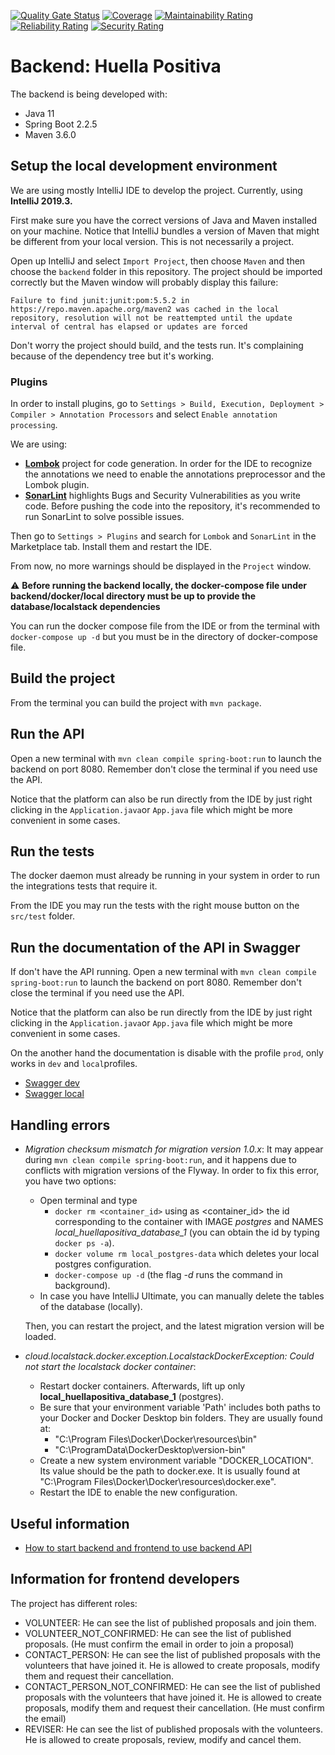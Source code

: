 [![Quality Gate Status](https://sonarcloud.io/api/project_badges/measure?project=ayudadigital_huelladigital&metric=alert_status)](https://sonarcloud.io/dashboard?id=ayudadigital_huelladigital)
[![Coverage](https://sonarcloud.io/api/project_badges/measure?project=ayudadigital_huelladigital&metric=coverage)](https://sonarcloud.io/dashboard?id=ayudadigital_huelladigital)
[![Maintainability Rating](https://sonarcloud.io/api/project_badges/measure?project=ayudadigital_huelladigital&metric=sqale_rating)](https://sonarcloud.io/dashboard?id=ayudadigital_huelladigital)
[![Reliability Rating](https://sonarcloud.io/api/project_badges/measure?project=ayudadigital_huelladigital&metric=reliability_rating)](https://sonarcloud.io/dashboard?id=ayudadigital_huelladigital)
[![Security Rating](https://sonarcloud.io/api/project_badges/measure?project=ayudadigital_huelladigital&metric=security_rating)](https://sonarcloud.io/dashboard?id=ayudadigital_huelladigital)

# Backend: Huella Positiva

The backend is being developed with:

* Java 11
* Spring Boot 2.2.5
* Maven 3.6.0

## Setup the local development environment

We are using mostly IntelliJ IDE to develop the project. Currently, using
**IntelliJ 2019.3.** 

First make sure you have the correct versions of Java and Maven installed on your machine. Notice that IntelliJ bundles a version of Maven that might be different from your local version. This is not necessarily a project.

Open up IntelliJ and select `Import Project`, then choose `Maven` and then
choose the `backend` folder in this repository. The project should be imported correctly but the Maven window will probably display this failure:

    Failure to find junit:junit:pom:5.5.2 in https://repo.maven.apache.org/maven2 was cached in the local repository, resolution will not be reattempted until the update interval of central has elapsed or updates are forced

Don't worry the project should build, and the tests run. It's complaining because of the dependency tree but it's working.

### Plugins

In order to install plugins, go to `Settings > Build, Execution, Deployment > Compiler > Annotation Processors` and select `Enable annotation processing`.

We are using:
 * **[Lombok](https://projectlombok.org/)** project for code generation. In order for the IDE to recognize the annotations we need to enable the annotations preprocessor and the Lombok plugin.
 * **[SonarLint](https://www.sonarlint.org/)** highlights Bugs and Security Vulnerabilities as you write code. Before pushing the code into the repository, it's recommended to run SonarLint to solve possible issues.

Then go to `Settings > Plugins` and search for `Lombok` and `SonarLint` in the Marketplace tab. Install them and restart the IDE.

From now, no more warnings should be displayed in the `Project` window.

⚠️ **Before running the backend locally, the docker-compose file under backend/docker/local directory must be up to provide the database/localstack dependencies** 

You can run the docker compose file from the IDE or from the terminal with `docker-compose up -d` but you must be in the directory of docker-compose file.

## Build the project

From the terminal you can build the project with `mvn package`.

## Run the API

Open a new terminal with `mvn clean compile spring-boot:run` to launch the backend on port 8080. Remember don't close the terminal if you need use the API.

Notice that the platform can also be run directly from the IDE by just right clicking in the `Application.java`or `App.java` file which might be more convenient in some cases.

## Run the tests

The docker daemon must already be running in your system in order to run the integrations tests that require it.

From the IDE you may run the tests with the right mouse button on the `src/test` folder.

## Run the documentation of the API in Swagger

If don't have the API running. Open a new terminal with `mvn clean compile spring-boot:run` to launch the backend on port 8080. Remember don't close the terminal if you need use the API.

Notice that the platform can also be run directly from the IDE by just right clicking in the `Application.java`or `App.java` file which might be more convenient in some cases.

On the another hand the documentation is disable with the profile `prod`, only works in `dev` and `local`profiles.

* [Swagger dev](https://dev.huelladigital.ayudadigital.org/swagger-ui/)
* [Swagger local](http://localhost:8080/swagger-ui)

## Handling errors
* _Migration checksum mismatch for migration version 1.0.x_: It may appear during `mvn clean compile spring-boot:run`, and it happens due to conflicts with migration versions of the Flyway. In order to fix this error, you have two options:
  * Open terminal and type 
    * `docker rm <container_id>` using as <container_id> the id corresponding to the container with IMAGE _postgres_ and NAMES _local_huellapositiva_database_1_ (you can obtain the id by typing `docker ps -a`).
    * `docker volume rm local_postgres-data` which deletes your local postgres configuration.
    * `docker-compose up -d` (the flag _-d_ runs the command in background).
  * In case you have IntelliJ Ultimate, you can manually delete the tables of the database (locally).
  
  Then, you can restart the project, and the latest migration version will be loaded.
* _cloud.localstack.docker.exception.LocalstackDockerException: Could not start the localstack docker container_: 
  * Restart docker containers. Afterwards, lift up only **local_huellapositiva_database_1** (postgres).
  * Be sure that your environment variable 'Path' includes both paths to your Docker and Docker Desktop bin folders. 
  They are usually found at:
     * "C:\Program Files\Docker\Docker\resources\bin"
     * "C:\ProgramData\DockerDesktop\version-bin"
  * Create a new system environment variable "DOCKER_LOCATION". Its value should be the path to docker.exe. It is usually found at "C:\Program Files\Docker\Docker\resources\docker.exe".
  * Restart the IDE to enable the new configuration.

## Useful information
* [How to start backend and frontend to use backend API](https://airanschez.wordpress.com/2020/06/06/cronicas-del-proyecto-huella-digital-parte-1/)


## Information for frontend developers
The project has different roles:
* VOLUNTEER: He can see the list of published proposals and join them.
* VOLUNTEER_NOT_CONFIRMED: He can see the list of published proposals. (He must confirm the email in order to join a proposal)
* CONTACT_PERSON: He can see the list of published proposals with the volunteers that have joined it. He is allowed to create proposals, modify them and request their cancellation.
* CONTACT_PERSON_NOT_CONFIRMED: He can see the list of published proposals with the volunteers that have joined it. He is allowed to create proposals, modify them and request their cancellation. (He must confirm the email)
* REVISER: He can see the list of published proposals with the volunteers. He is allowed to create proposals, review, modify and cancel them. 
